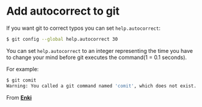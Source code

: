# Add autocorrect to git 

If you want git to correct typos you can set `help.autocorrect`: 

```bash 
$ git config --global help.autocorrect 30
```

You can set `help.autocorrect` to an integer representing the time you have to change your mind before git executes the command(1 = 0.1 seconds).

For example: 

```bash 
$ git comit
Warning: You called a git command named 'comit', which does not exist. Continuing under the assumption that you meant 'commit' in 3 seconds automatically...
``` 

From [**Enki**](https://www.enki.com/) 